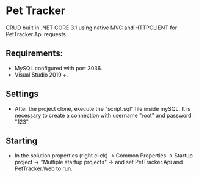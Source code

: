 # Pet Tracker
CRUD built in .NET CORE 3.1 using native MVC and HTTPCLIENT for PetTracker.Api requests.

## Requirements:

- MySQL configured with port 3036.
- Visual Studio 2019 +.

## Settings
  
- After the project clone, execute the "script.sql" file inside mySQL. It is necessary to create a connection with username "root" and password "123".

## Starting

- In the solution properties (right click) -> Common Properties -> Startup project -> "Multiple startup projects" -> and set PetTracker.Api and PetTracker.Web to run.
